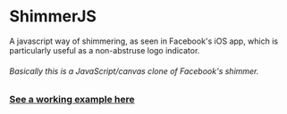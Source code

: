 ShimmerJS
=========

A javascript way of shimmering, as seen in Facebook's iOS app, which is particularly useful as a non-abstruse logo indicator. 


###### Basically this is a JavaScript/canvas clone of Facebook's shimmer.


### [See a working example here](http://tedtoy.github.io/ShimmerJS/)
